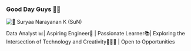 ### Good Day Guys 🙏🏻
[![👀](https://hits.dwyl.com/Suryaa07/Suryaa07.svg?style=flat-square)](http://hits.dwyl.com/Suryaa07/Suryaa07)
Suryaa Narayanan K (SuN)


Data Analyst 📊| Aspiring Engineer🤖 | Passionate Learner📚| Exploring the Intersection of Technology and Creativity👨🏽‍💻 | Open to Opportunities


<!--
**Suryaa07/Suryaa07** is a ✨ _special_ ✨ repository because its `README.md` (this file) appears on your GitHub profile.

Here are some ideas to get you started:

- 🔭 I’m currently working on ...
- 🌱 I’m currently learning ...
- 👯 I’m looking to collaborate on ...
- 🤔 I’m looking for help with ...
- 💬 Ask me about ...
- 📫 How to reach me: ...
- 😄 Pronouns: ...
- ⚡ Fun fact: ...
-->
